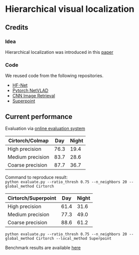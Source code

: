 # Hierarchical visual localization

## Credits
### Idea
Hierarchical localization was introduced in this [paper](https://arxiv.org/abs/1812.03506)

### Code
We reused code from the following repositories.
- [HF-Net](https://www.github.com/ethz-asl/hfnet)
- [Pytorch NetVLAD](http://www.robots.ox.ac.uk/~albanie/pytorch-models.html)
- [CNN Image Retrieval](https://github.com/filipradenovic/cnnimageretrieval-pytorch)
- [Superpoint](https://github.com/MagicLeapResearch/SuperPointPretrainedNetwork)

## Current performance
Evaluation via [online evaluation system](https://www.visuallocalization.net)

| Cirtorch/Colmap  | Day  | Night |
|------------------|------|-------|
|  High precision  | 76.3 | 19.4  |
| Medium precision | 83.7 | 28.6  |
| Coarse precision | 87.7 | 36.7  |

Command to reproduce result:  
``` python evaluate.py --ratio_thresh 0.75 --n_neighbors 20 --global_method Cirtorch ```


| Cirtorch/Superpoint | Day  | Night |
|---------------------|------|-------|
| High precision      | 61.4 | 31.6  |
| Medium precision    | 77.3 | 49.0  |
| Coarse precision    | 88.6 | 61.2  |

``` python evaluate.py --ratio_thresh 0.75 --n_neighbors 20 --global_method Cirtorch --local_method Superpoint ```

Benchmark results are available [here](https://www.visuallocalization.net/benchmark/)
